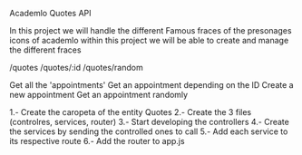  Academlo Quotes API

In this project we will handle the different Famous fraces of the presonages icons of academlo within this project we will be able to create and manage the different fraces

/quotes /quotes/:id /quotes/random

Get all the 'appointments' Get an appointment depending on the ID Create a new appointment Get an appointment randomly


1.- Create the caropeta of the entity Quotes 2.- Create the 3 files (controlres, services, router) 3.- Start developing the controllers 4.- Create the services by sending the controlled ones to call 5.- Add each service to its respective route 6.- Add the router to app.js

